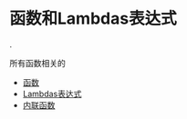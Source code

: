 # 函数和Lambdas表达式

.

所有函数相关的

- [函数](functions.md)
- [Lambdas表达式](lambdas.md)
- [内联函数](inline-functions.md)
